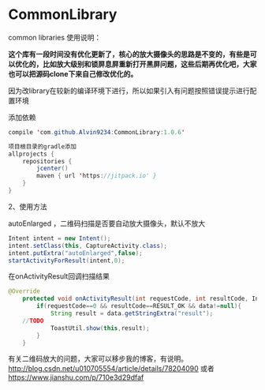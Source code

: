 # CommonLibrary
common libraries
使用说明：

**这个库有一段时间没有优化更新了，核心的放大摄像头的思路是不变的，有些是可以优化的，比如放大级别和锁屏息屏重新打开黑屏问题，这些后期再优化吧，大家也可以把源码clone下来自己修改优化的。**


因为改library在较新的编译环境下进行，所以如果引入有问题按照错误提示进行配置环境

添加依赖
```Java
compile 'com.github.Alvin9234:CommonLibrary:1.0.6'

项目根目录的gradle添加
allprojects {
    repositories {
        jcenter()
        maven { url 'https://jitpack.io' }
    }
}
```

2、使用方法

autoEnlarged ，二维码扫描是否要自动放大摄像头，默认不放大
```Java
Intent intent = new Intent();
intent.setClass(this, CaptureActivity.class);
intent.putExtra("autoEnlarged",false);
startActivityForResult(intent,0);
```

在onActivityResult回调扫描结果
```Java
@Override
    protected void onActivityResult(int requestCode, int resultCode, Intent data) {
        if(requestCode==0 && resultCode==RESULT_OK && data!=null){
            String result = data.getStringExtra("result");
	//TODO
            ToastUtil.show(this,result);
        }
    }

```
有关二维码放大的问题，大家可以移步我的博客，有说明。http://blog.csdn.net/u010705554/article/details/78204090
或者 https://www.jianshu.com/p/710e3d29dfaf
